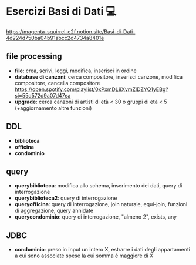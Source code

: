 # Esercizi Basi di Dati 💻
https://magenta-squirrel-e2f.notion.site/Basi-di-Dati-4d224d750ba04b91abcc2d4734a8401e

## file processing 
- **file**: crea, scrivi, leggi, modifica, inserisci in ordine
- **database di canzoni**: cerca compositore, inserisci canzone, modifica compositore, cancella compositore
  https://open.spotify.com/playlist/0xPxmDL8XvmZlDZYQ1yEBg?si=55d572d9a07d47ea
- **upgrade**: cerca canzoni di artisti di età < 30 o gruppi di età < 5 (+aggiornamento altre funzioni)

## DDL
- **biblioteca**
- **officina**
- **condominio**

## query
- **querybiblioteca**: modifica allo schema, inserimento dei dati, query di interrogazione
- **querybiblioteca2**: query di interrogazione
- **queryofficina**: query di interrogazione, join naturale, equi-join, funzioni di aggregazione, query annidate
- **querycondominio**: query di interrogazione, "almeno 2", exists, any

## JDBC
- **condominio**: preso in input un intero X, estrarre i dati degli appartamenti a cui sono associate spese la cui somma è maggiore di X
